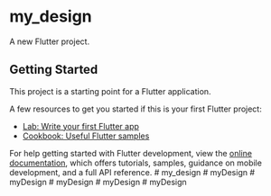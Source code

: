 # my_design

A new Flutter project.

## Getting Started

This project is a starting point for a Flutter application.

A few resources to get you started if this is your first Flutter project:

- [Lab: Write your first Flutter app](https://docs.flutter.dev/get-started/codelab)
- [Cookbook: Useful Flutter samples](https://docs.flutter.dev/cookbook)

For help getting started with Flutter development, view the
[online documentation](https://docs.flutter.dev/), which offers tutorials,
samples, guidance on mobile development, and a full API reference.
#   m y _ d e s i g n  
 #   m y D e s i g n  
 #   m y D e s i g n  
 #   m y D e s i g n  
 #   m y D e s i g n  
 #   m y D e s i g n  
 